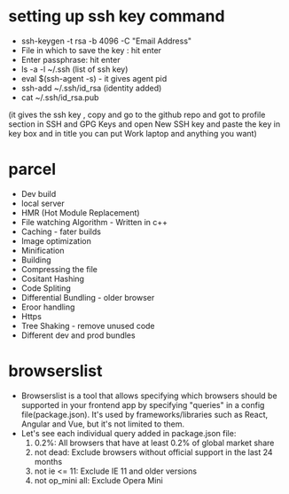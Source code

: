 # setting up ssh key command

- ssh-keygen -t rsa -b 4096 -C "Email Address"
- File in which to save the key : hit enter
- Enter passphrase: hit enter
- ls -a -l ~/.ssh (list of ssh key)
- eval $(ssh-agent -s) - it gives agent pid
- ssh-add ~/.ssh/id_rsa (identity added)
- cat ~/.ssh/id_rsa.pub

(it gives the ssh key , copy and go to the github repo and got to profile section in SSH and GPG Keys and open New SSH key and paste the key in key box and in title you can put Work laptop and anything you want)

# parcel

- Dev build
- local server
- HMR (Hot Module Replacement)
- File watching Algorithm - Written in c++
- Caching - fater builds
- Image optimization
- Minification
- Building
- Compressing the file
- Cositant Hashing
- Code Spliting
- Differential Bundling - older browser
- Eroor handling
- Https
- Tree Shaking - remove unused code
- Different dev and prod bundles

# browserslist

- Browserslist is a tool that allows specifying which browsers should be supported in your frontend app by specifying "queries" in a config file(package.json). It's used by frameworks/libraries such as React, Angular and Vue, but it's not limited to them.
- Let's see each individual query added in package.json file:
  1. 0.2%: All browsers that have at least 0.2% of global market share
  2. not dead: Exclude browsers without official support in the last 24 months
  3. not ie <= 11: Exclude IE 11 and older versions
  4. not op_mini all: Exclude Opera Mini
